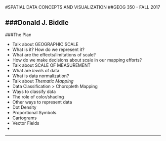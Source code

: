 #SPATIAL DATA CONCEPTS AND VISUALIZATION
##GEOG 350 - FALL 2017

###Donald J. Biddle
---
###The Plan
* Talk about GEOGRAPHIC SCALE
 * What is it? How do we represent it? 
 * What are the effects/limitations of scale?
 * How do we make decisions about scale in our mapping efforts?
* Talk about SCALE OF MEASUREMENT
 * What are *levels* of data
 * What is data normalization?
* Talk about *Thematic Mapping*
 * Data Classification > Choropleth Mapping
 * Ways to classify data
 * The role of color/shading
* Other ways to represent data
 * Dot Density
 * Proportional Symbols
 * Cartograms
 * Vector Fields
 * 


---